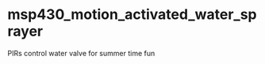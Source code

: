 msp430_motion_activated_water_sprayer
=====================================

PIRs control water valve for summer time fun
